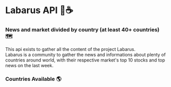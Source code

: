 #  Labarus API 📰☕
### News and market divided by country (at least 40+ countries) 🗺️

This api exists to gather all the content of the project Labarus. <br>
Labarus is a community to gather the news and informations about plenty of <br>
countries around world, with their respective market's top 10 stocks and top <br>
news on the last week.

### Countries Available 🌎



